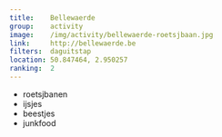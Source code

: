 ```yaml
---
title:    Bellewaerde
group:    activity
image:    /img/activity/bellewaerde-roetsjbaan.jpg
link:     http://bellewaerde.be
filters:  daguitstap
location: 50.847464, 2.950257
ranking:  2
---
```


- roetsjbanen
- ijsjes
- beestjes
- junkfood